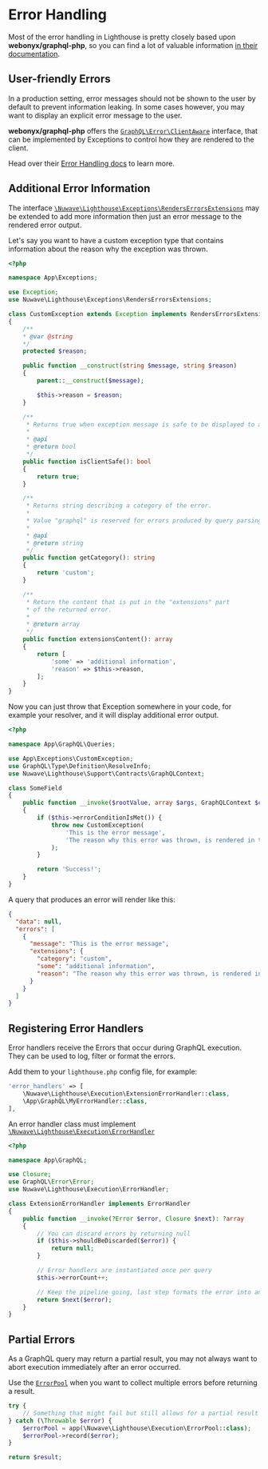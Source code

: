 # Error Handling

Most of the error handling in Lighthouse is pretty closely based upon **webonyx/graphql-php**,
so you can find a lot of valuable information [in their documentation](https://webonyx.github.io/graphql-php/error-handling/).

## User-friendly Errors

In a production setting, error messages should not be shown to the user by default
to prevent information leaking. In some cases however, you may want to display an
explicit error message to the user.

**webonyx/graphql-php** offers the [`GraphQL\Error\ClientAware`](https://github.com/webonyx/graphql-php/blob/master/src/Error/ClientAware.php) interface, that can
be implemented by Exceptions to control how they are rendered to the client.

Head over their [Error Handling docs](https://webonyx.github.io/graphql-php/error-handling/) to learn more.

## Additional Error Information

The interface [`\Nuwave\Lighthouse\Exceptions\RendersErrorsExtensions`](https://github.com/nuwave/lighthouse/blob/master/src/Exceptions/RendersErrorsExtensions.php)
may be extended to add more information then just an error message to the rendered error output.

Let's say you want to have a custom exception type that contains information about
the reason why the exception was thrown.

```php
<?php

namespace App\Exceptions;

use Exception;
use Nuwave\Lighthouse\Exceptions\RendersErrorsExtensions;

class CustomException extends Exception implements RendersErrorsExtensions
{
    /**
    * @var @string
    */
    protected $reason;

    public function __construct(string $message, string $reason)
    {
        parent::__construct($message);

        $this->reason = $reason;
    }

    /**
     * Returns true when exception message is safe to be displayed to a client.
     *
     * @api
     * @return bool
     */
    public function isClientSafe(): bool
    {
        return true;
    }

    /**
     * Returns string describing a category of the error.
     *
     * Value "graphql" is reserved for errors produced by query parsing or validation, do not use it.
     *
     * @api
     * @return string
     */
    public function getCategory(): string
    {
        return 'custom';
    }

    /**
     * Return the content that is put in the "extensions" part
     * of the returned error.
     *
     * @return array
     */
    public function extensionsContent(): array
    {
        return [
            'some' => 'additional information',
            'reason' => $this->reason,
        ];
    }
}
```

Now you can just throw that Exception somewhere in your code, for example your resolver,
and it will display additional error output.

```php
<?php

namespace App\GraphQL\Queries;

use App\Exceptions\CustomException;
use GraphQL\Type\Definition\ResolveInfo;
use Nuwave\Lighthouse\Support\Contracts\GraphQLContext;

class SomeField
{
    public function __invoke($rootValue, array $args, GraphQLContext $context, ResolveInfo $resolveInfo): string
    {
        if ($this->errorConditionIsMet()) {
            throw new CustomException(
                'This is the error message',
                'The reason why this error was thrown, is rendered in the extension output.'
            );
        }

        return 'Success!';
    }
}
```

A query that produces an error will render like this:

```json
{
  "data": null,
  "errors": [
    {
      "message": "This is the error message",
      "extensions": {
        "category": "custom",
        "some": "additional information",
        "reason": "The reason why this error was thrown, is rendered in the extension output."
      }
    }
  ]
}
```

## Registering Error Handlers

Error handlers receive the Errors that occur during GraphQL execution.
They can be used to log, filter or format the errors.

Add them to your `lighthouse.php` config file, for example:

```php
'error_handlers' => [
    \Nuwave\Lighthouse\Execution\ExtensionErrorHandler::class,
    \App\GraphQL\MyErrorHandler::class,
],
```

An error handler class must implement [`\Nuwave\Lighthouse\Execution\ErrorHandler`](https://github.com/nuwave/lighthouse/blob/master/src/Execution/ErrorHandler.php)

```php
<?php

namespace App\GraphQL;

use Closure;
use GraphQL\Error\Error;
use Nuwave\Lighthouse\Execution\ErrorHandler;

class ExtensionErrorHandler implements ErrorHandler
{
    public function __invoke(?Error $error, Closure $next): ?array
    {
        // You can discard errors by returning null
        if ($this->shouldBeDiscarded($error)) {
            return null;
        }

        // Error handlers are instantiated once per query
        $this->errorCount++;

        // Keep the pipeline going, last step formats the error into an array
        return $next($error);
    }
}
```

## Partial Errors

As a GraphQL query may return a partial result, you may not always want to abort
execution immediately after an error occurred.

Use the [`ErrorPool`](https://github.com/nuwave/lighthouse/blob/master/src/Execution/ErrorPool.php)
when you want to collect multiple errors before returning a result.

```php
try {
    // Something that might fail but still allows for a partial result
} catch (\Throwable $error) {
    $errorPool = app(\Nuwave\Lighthouse\Execution\ErrorPool::class);
    $errorPool->record($error);
}

return $result;
```
